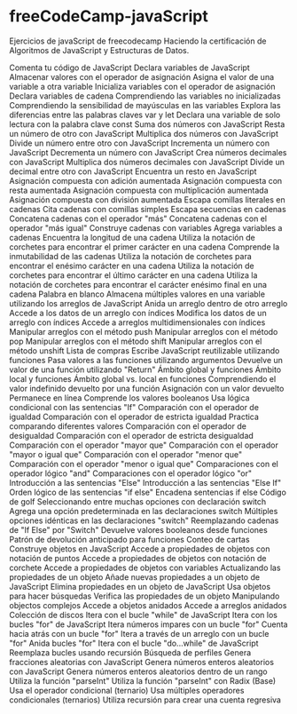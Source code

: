 # freeCodeCamp-javaScript
Ejercicios de javaScript de freecodecamp
Haciendo la certificación de Algoritmos de JavaScript y Estructuras de Datos.

Comenta tu código de JavaScript
Declara variables de JavaScript
Almacenar valores con el operador de asignación
Asigna el valor de una variable a otra variable
Inicializa variables con el operador de asignación
Declara variables de cadena
Comprendiendo las variables no inicializadas
Comprendiendo la sensibilidad de mayúsculas en las variables
Explora las diferencias entre las palabras claves var y let
Declara una variable de solo lectura con la palabra clave const
Suma dos números con JavaScript
Resta un número de otro con JavaScript
Multiplica dos números con JavaScript
Divide un número entre otro con JavaScript
Incrementa un número con JavaScript
Decrementa un número con JavaScript
Crea números decimales con JavaScript
Multiplica dos números decimales con JavaScript
Divide un decimal entre otro con JavaScript
Encuentra un resto en JavaScript
Asignación compuesta con adición aumentada
Asignación compuesta con resta aumentada
Asignación compuesta con multiplicación aumentada
Asignación compuesta con división aumentada
Escapa comillas literales en cadenas
Cita cadenas con comillas simples
Escapa secuencias en cadenas
Concatena cadenas con el operador "más"
Concatena cadenas con el operador "más igual"
Construye cadenas con variables
Agrega variables a cadenas
Encuentra la longitud de una cadena
Utiliza la notación de corchetes para encontrar el primer carácter en una cadena
Comprende la inmutabilidad de las cadenas
Utiliza la notación de corchetes para encontrar el enésimo carácter en una cadena
Utiliza la notación de corchetes para encontrar el último carácter en una cadena
Utiliza la notación de corchetes para encontrar el carácter enésimo final en una cadena
Palabra en blanco
Almacena múltiples valores en una variable utilizando los arreglos de JavaScript
Anida un arreglo dentro de otro arreglo
Accede a los datos de un arreglo con índices
Modifica los datos de un arreglo con índices
Accede a arreglos multidimensionales con índices
Manipular arreglos con el método push
Manipular arreglos con el método pop
Manipular arreglos con el método shift
Manipular arreglos con el método unshift
Lista de compras
Escribe JavaScript reutilizable utilizando funciones
Pasa valores a las funciones utilizando argumentos
Devuelve un valor de una función utilizando "Return"
Ámbito global y funciones
Ámbito local y funciones
Ámbito global vs. local en funciones
Comprendiendo el valor indefinido devuelto por una función
Asignación con un valor devuelto
Permanece en línea
Comprende los valores booleanos
Usa lógica condicional con las sentencias "If"
Comparación con el operador de igualdad
Comparación con el operador de estricta igualdad
Practica comparando diferentes valores
Comparación con el operador de desigualdad
Comparación con el operador de estricta desigualdad
Comparación con el operador "mayor que"
Comparación con el operador "mayor o igual que"
Comparación con el operador "menor que"
Comparación con el operador "menor o igual que"
Comparaciones con el operador lógico "and"
Comparaciones con el operador lógico "or"
Introducción a las sentencias "Else"
Introducción a las sentencias "Else If"
Orden lógico de las sentencias "if else"
Encadena sentencias if else
Código de golf
Seleccionando entre muchas opciones con declaración switch
Agrega una opción predeterminada en las declaraciones switch
Múltiples opciones idénticas en las declaraciones "switch"
Reemplazando cadenas de "If Else" por "Switch"
Devuelve valores booleanos desde funciones
Patrón de devolución anticipado para funciones
Conteo de cartas
Construye objetos en JavaScript
Accede a propiedades de objetos con notación de puntos
Accede a propiedades de objetos con notación de corchete
Accede a propiedades de objetos con variables
Actualizando las propiedades de un objeto
Añade nuevas propiedades a un objeto de JavaScript
Elimina propiedades en un objeto de JavaScript
Usa objetos para hacer búsquedas
Verifica las propiedades de un objeto
Manipulando objectos complejos
Accede a objetos anidados
Accede a arreglos anidados
Colección de discos
Itera con el bucle "while" de JavaScript
Itera con los bucles "for" de JavaScript
Itera números impares con un bucle "for"
Cuenta hacia atrás con un bucle "for"
Itera a través de un arreglo con un bucle "for"
Anida bucles "for"
Itera con el bucle "do...while" de JavaScript
Reemplaza bucles usando recursión
Búsqueda de perfiles
Genera fracciones aleatorias con JavaScript
Genera números enteros aleatorios con JavaScript
Genera números enteros aleatorios dentro de un rango
Utiliza la función "parseInt"
Utiliza la función "parseInt" con Radix (Base)
Usa el operador condicional (ternario)
Usa múltiples operadores condicionales (ternarios)
Utiliza recursión para crear una cuenta regresiva

 
